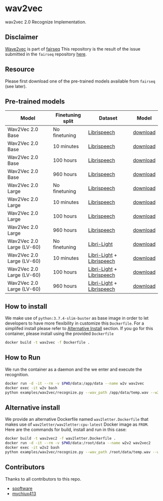 # wav2vec
wav2vec 2.0 Recognize Implementation. 

## Disclaimer
[Wave2vec](https://github.com/pytorch/fairseq/tree/master/examples/wav2vec) is part of [fairseq](https://github.com/pytorch/fairseq)
This repository is the result of the issue submitted in the `fairseq` repository [here](https://github.com/pytorch/fairseq/issues/2651).

## Resource
Please first download one of the pre-trained models available from `fairseq` (see later).

## Pre-trained models

Model | Finetuning split | Dataset | Model
|---|---|---|---
Wav2Vec 2.0 Base | No finetuning | [Librispeech](http://www.openslr.org/12) | [download](https://dl.fbaipublicfiles.com/fairseq/wav2vec/wav2vec_small.pt)
Wav2Vec 2.0 Base | 10 minutes | [Librispeech](http://www.openslr.org/12) | [download](https://dl.fbaipublicfiles.com/fairseq/wav2vec/wav2vec_small_10m.pt)
Wav2Vec 2.0 Base | 100 hours | [Librispeech](http://www.openslr.org/12) | [download](https://dl.fbaipublicfiles.com/fairseq/wav2vec/wav2vec_small_100h.pt)
Wav2Vec 2.0 Base | 960 hours | [Librispeech](http://www.openslr.org/12) | [download](https://dl.fbaipublicfiles.com/fairseq/wav2vec/wav2vec_small_960h.pt)
Wav2Vec 2.0 Large | No finetuning | [Librispeech](http://www.openslr.org/12)  | [download](https//dl.fbaipublicfiles.com/fairseq/wav2vec/libri960_big.pt)
Wav2Vec 2.0 Large | 10 minutes | [Librispeech](http://www.openslr.org/12)  | [download](https//dl.fbaipublicfiles.com/fairseq/wav2vec/wav2vec_big_10m.pt)
Wav2Vec 2.0 Large | 100 hours | [Librispeech](http://www.openslr.org/12)  | [download](https//dl.fbaipublicfiles.com/fairseq/wav2vec/wav2vec_big_100h.pt)
Wav2Vec 2.0 Large | 960 hours | [Librispeech](http://www.openslr.org/12)  | [download](https//dl.fbaipublicfiles.com/fairseq/wav2vec/wav2vec_big_960h.pt)
Wav2Vec 2.0 Large (LV-60) | No finetuning | [Libri-Light](https://github.com/facebookresearch/libri-light) | [download](https://dl.fbaipublicfiles.com/fairseq/wav2vec/wav2vec_vox.pt)
Wav2Vec 2.0 Large (LV-60) | 10 minutes | [Libri-Light](https://github.com/facebookresearch/libri-light) + [Librispeech](http://www.openslr.org/12) | [download](https://dl.fbaipublicfiles.com/fairseq/wav2vec/wav2vec_vox_10m.pt)
Wav2Vec 2.0 Large (LV-60) | 100 hours | [Libri-Light](https://github.com/facebookresearch/libri-light) + [Librispeech](http://www.openslr.org/12) | [download](https://dl.fbaipublicfiles.com/fairseq/wav2vec/wav2vec_vox_100h.pt)
Wav2Vec 2.0 Large (LV-60) | 960 hours | [Libri-Light](https://github.com/facebookresearch/libri-light) + [Librispeech](http://www.openslr.org/12) | [download](https://dl.fbaipublicfiles.com/fairseq/wav2vec/wav2vec2_vox_960h.pt)


## How to install
We make use of `python:3.7.4-slim-buster` as base image in order to let developers to have more flexibility in customize this `Dockerfile`. For a simplifed install please refer to [Alternative Install](#Alternative-Install) section. If you go for this container, please install using the provided `Dockerfile`
```bash
docker build -t wav2vec -f Dockerfile .
```

## How to Run
We run the container as a daemon and the we enter and execute the recognition.
```bash
docker run -d -it --rm -v $PWD/data:/app/data --name w2v wav2vec
docker exec -it w2v bash
python examples/wav2vec/recognize.py --wav_path /app/data/temp.wav --w2v_path /app/data/wav2vec_small_10m.pt --target_dict_path /app/data/dict.ltr.txt 
```

## Alternative install
We provide an alternative Dockerfile named `wav2letter.Dockerfile` that makes use of `wav2letter/wav2letter:cpu-latest` Docker image as `FROM`.
Here are the commands for build, install and run in this case:

```bash
docker build -t wav2vec2 -f wav2letter.Dockerfile .
docker run -d -it --rm -v $PWD/data:/root/data --name w2v2 wav2vec2
docker exec -it w2v2 bash
python examples/wav2vec/recognize.py --wav_path /root/data/temp.wav --w2v_path /root/data/wav2vec_small_10m.pt --target_dict_path /root/data/dict.ltr.txt 
```

## Contributors
Thanks to all contributors to this repo.

- [sooftware](https://github.com/sooftware)
- [mychiux413](https://github.com/mychiux413)

